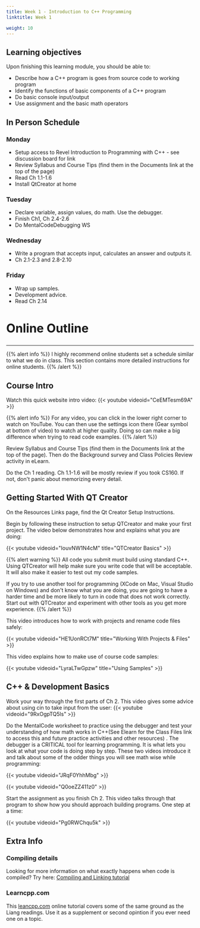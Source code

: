 ```yaml
---
title: Week 1 - Introduction to C++ Programming
linktitle: Week 1

weight: 10
---
```


## Learning objectives

Upon finishing this learning module, you should be able to:

* Describe how a C++ program is goes from source code to working program
* Identify the functions of basic components of a C++ program
* Do basic console input/output
* Use assignment and the basic math operators

## In Person Schedule

### Monday

* Setup access to Revel Introduction to Programming with C++ - see discussion board for link
* Review Syllabus and Course Tips (find them in the Documents link at the top of the page)
* Read Ch 1.1-1.6
* Install QtCreator at home

### Tuesday

* Declare variable, assign values, do math. Use the debugger.
* Finish Ch1, Ch 2.4-2.6
* Do MentalCodeDebugging WS

### Wednesday

* Write a program that accepts input, calculates an answer and outputs it.
* Ch 2.1-2.3 and 2.8-2.10

### Friday

* Wrap up samples.
* Development advice.
* Read Ch 2.14

<h2 style="font-size: 2rem"> Online Outline </h2>

-----------

{{% alert info %}}
I highly recommend online students set a schedule similar to what we do in class. This
section contains more detailed instructions for online students.
{{% /alert %}}

## Course Intro

Watch this quick website intro video:
{{< youtube videoid="CeEMTesm69A" >}}

{{% alert info %}}
For any video, you can click in the lower right corner to watch on YouTube. You can then use
the settings icon there (Gear symbol at bottom of video) to watch at higher quality. Doing
so can make a big difference when trying to read code examples.
{{% /alert %}}

Review Syllabus and Course Tips (find them in the Documents link at the top of the page).
Then do the Background survey and Class Policies Review activity in eLearn.

Do the Ch 1 reading. Ch 1.1-1.6 will be mostly review if you took CS160. If not, don't
panic about memorizing every detail.

## Getting Started With QT Creator

On the Resources Links page, find the Qt Creator Setup Instructions.

Begin by following these instruction to setup QTCreator and make your first project. The video below
demonstrates how and explains what you are doing:

{{< youtube videoid="IouvNW1N4cM" title="QTCreator Basics" >}}

{{% alert warning %}}
All code you submit must build using standard C++. Using QTCreator will help make sure you
write code that will be acceptable. It will also make it easier to test out my code samples.

If you try to use another tool for programming (XCode on Mac, Visual Studio on Windows) and
don't know what you are doing, you are going to have a harder time and be more likely to
turn in code that does not work correctly. Start out with QTCreator and experiment with
other tools as you get more experience.
{{% /alert %}}

This video introduces how to work with projects and rename code files safely:

{{< youtube videoid="HE1UonRCt7M" title="Working With Projects & Files" >}}

This video explains how to make use of course code samples:

{{< youtube videoid="LyraLTwGpzw" title="Using Samples" >}}

## C++ & Development Basics

Work your way through the first parts of Ch 2. This video gives some advice about using cin to take
input from the user:
{{< youtube videoid="9RxOgpTQ5ls" >}}


Do the MentalCode worksheet to practice using the debugger and test your understanding of how math
works in C++(See Elearn for the Class Files link to access this and future practice
activities and other resources) . The debugger is a CRITICAL tool
for learning programming. It is what lets you look at what your code is doing step by step. These
two videos introduce it and talk about some of the odder things you will see math wise while
programming:

{{< youtube videoid="JRqF0YhhMbg" >}}

{{< youtube videoid="Q0oeZZ411z0" >}}

Start the assignment as you finish Ch 2. This video talks through that program to show how you
should approach building programs. One step at a time:

{{< youtube videoid="Pg0RWChqu5k" >}}

## Extra Info

### Compiling details

Looking for more information on what exactly happens when code is compiled? Try here:
[Compiling and Linking tutorial](http://www.tenouk.com/ModuleW.html)

### Learncpp.com
This [leancpp.com](learncpp.com) online tutorial covers some of the same ground as the Liang
readings. Use it as a supplement or second opintion if you ever need one on a topic.
